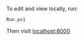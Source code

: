 To edit and view locally, run:

```powershell
Run.ps1
```

Then visit [localhost:8000](http://localhost:8000)